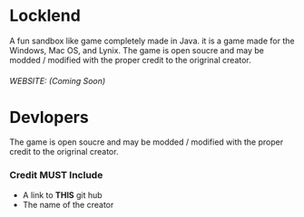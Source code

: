 # Locklend

A fun sandbox like game completely made in Java. it is a game made for the Windows, Mac OS, and Lynix.
The game is open soucre and may be modded / modified with the proper credit to the origrinal creator.

###### WEBSITE: (Coming Soon)

# Devlopers 

The game is open soucre and may be modded / modified with the proper credit to the origrinal creator.

### Credit MUST Include 
- A link to **THIS** git hub
- The name of the creator

